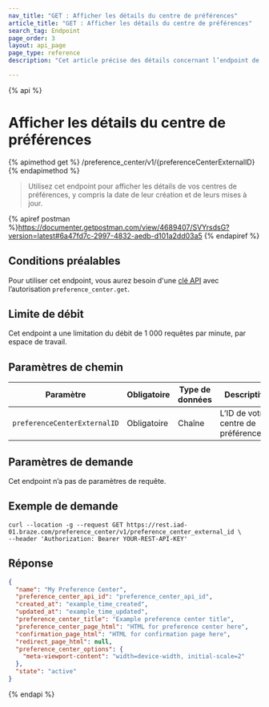 ```yaml
---
nav_title: "GET : Afficher les détails du centre de préférences"
article_title: "GET : Afficher les détails du centre de préférences"
search_tag: Endpoint
page_order: 3
layout: api_page
page_type: reference
description: "Cet article précise des détails concernant l’endpoint de Braze Afficher les détails du centre de préférences."

---
```

{% api %}
# Afficher les détails du centre de préférences
{% apimethod get %}
/preference_center/v1/{preferenceCenterExternalID}
{% endapimethod %}

> Utilisez cet endpoint pour afficher les détails de vos centres de préférences, y compris la date de leur création et de leurs mises à jour.

{% apiref postman %}https://documenter.getpostman.com/view/4689407/SVYrsdsG?version=latest#6a47fd7c-2997-4832-aedb-d101a2dd03a5 {% endapiref %}

## Conditions préalables

Pour utiliser cet endpoint, vous aurez besoin d'une [clé API]({{site.baseurl}}/api/basics#rest-api-key/) avec l’autorisation `preference_center.get`.

## Limite de débit

Cet endpoint a une limitation du débit de 1 000 requêtes par minute, par espace de travail.

## Paramètres de chemin

| Paramètre | Obligatoire | Type de données | Descriptif |
| --------- | ---------| --------- | ----------- |
|`preferenceCenterExternalID`| Obligatoire | Chaîne | L’ID de votre centre de préférences. |

## Paramètres de demande

Cet endpoint n’a pas de paramètres de requête.

## Exemple de demande

```
curl --location -g --request GET https://rest.iad-01.braze.com/preference_center/v1/preference_center_external_id \
--header 'Authorization: Bearer YOUR-REST-API-KEY'
```

## Réponse 
```json 
{
  "name": "My Preference Center",
  "preference_center_api_id": "preference_center_api_id",
  "created_at": "example_time_created",
  "updated_at": "example_time_updated",
  "preference_center_title": "Example preference center title",
  "preference_center_page_html": "HTML for preference center here",
  "confirmation_page_html": "HTML for confirmation page here",
  "redirect_page_html": null,
  "preference_center_options": {
    "meta-viewport-content": "width=device-width, initial-scale=2"
  },
  "state": "active"
}
```

{% endapi %}
